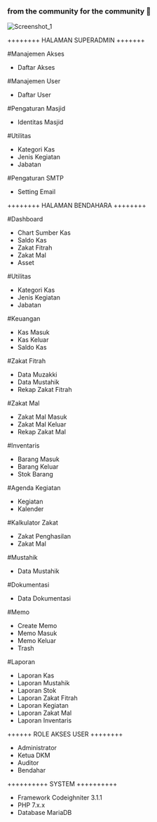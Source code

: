 ### from the community for the community 👋
![Screenshot_1](https://user-images.githubusercontent.com/102395928/160219495-3a06df24-1fa8-4b0c-89bb-0a71b76cf701.png)

<!--
**openmasjid/openmasjid** is a ✨ _special_ ✨ repository because its `README.md` (this file) appears on your GitHub profile.

Here are some ideas to get you started:

- 🔭 I’m currently working on ...
- 🌱 I’m currently learning ...
- 👯 I’m looking to collaborate on ...
- 🤔 I’m looking for help with ...
- 💬 Ask me about ...
- 📫 How to reach me: ...
- 😄 Pronouns: ...
- ⚡ Fun fact: ...
-->



++++++++ HALAMAN SUPERADMIN +++++++

#Manajemen Akses
- Daftar Akses 

#Manajemen User
- Daftar User

#Pengaturan Masjid
- Identitas Masjid

#Utilitas
- Kategori Kas
- Jenis Kegiatan
- Jabatan

#Pengaturan SMTP
- Setting Email

++++++++ HALAMAN BENDAHARA ++++++++

#Dashboard
- Chart Sumber Kas
- Saldo Kas 
- Zakat Fitrah
- Zakat Mal
- Asset

#Utilitas
- Kategori Kas
- Jenis Kegiatan
- Jabatan

#Keuangan
- Kas Masuk
- Kas Keluar
- Saldo Kas

#Zakat Fitrah
- Data Muzakki
- Data Mustahik
- Rekap Zakat Fitrah

#Zakat Mal
- Zakat Mal Masuk
- Zakat Mal Keluar
- Rekap Zakat Mal

#Inventaris
- Barang Masuk
- Barang Keluar
- Stok Barang

#Agenda Kegiatan
- Kegiatan
- Kalender

#Kalkulator Zakat
- Zakat Penghasilan
- Zakat Mal

#Mustahik
- Data Mustahik

#Dokumentasi
- Data Dokumentasi

#Memo
- Create Memo
- Memo Masuk
- Memo Keluar
- Trash

#Laporan
- Laporan Kas
- Laporan Mustahik
- Laporan Stok
- Laporan Zakat Fitrah
- Laporan Kegiatan
- Laporan Zakat Mal
- Laporan Inventaris

++++++ ROLE AKSES USER ++++++++

- Administrator
- Ketua DKM
- Auditor
- Bendahar

++++++++++ SYSTEM ++++++++++
- Framework Codeighniter 3.1.1
- PHP 7.x.x
- Database MariaDB
